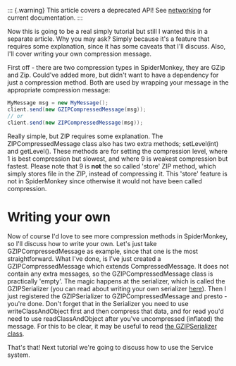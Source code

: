 ::: {.warning}
This article covers a deprecated API! See
[networking](../../jme3/advanced/networking) for current
documentation.
:::

Now this is going to be a real simply tutorial but still I wanted this
in a separate article. Why you may ask? Simply because it's a feature
that requires some explanation, since it has some caveats that I'll
discuss. Also, I'll cover writing your own compression message.

First off - there are two compression types in SpiderMonkey, they are
GZip and Zip. Could've added more, but didn't want to have a dependency
for just a compression method. Both are used by wrapping your message in
the appropriate compression message:

```java
MyMessage msg = new MyMessage();
client.send(new GZIPCompressedMessage(msg));
// or
client.send(new ZIPCompressedMessage(msg));
```

Really simple, but ZIP requires some explanation. The
ZIPCompressedMessage class also has two extra methods; setLevel(int) and
getLevel(). These methods are for setting the compression level, where 1
is best compression but slowest, and where 9 is weakest compression but
fastest. Please note that 9 is **not** the so called \'store\' ZIP
method, which simply stores file in the ZIP, instead of compressing it.
This \'store\' feature is not in SpiderMonkey since otherwise it would
not have been called compression.

Writing your own
================

Now of course I'd love to see more compression methods in SpiderMonkey,
so I'll discuss how to write your own. Let's just take
GZIPCompressedMessage as example, since that one is the most
straightforward. What I've done, is I've just created a
GZIPCompressedMessage which extends CompressedMessage. It does not
contain any extra messages, so the GZIPCompressedMessage class is
practically \'empty\'. The magic happens at the serializer, which is
called the GZIPSerializer (you can read about writing your own
serializer [here](../../spidermonkey/tutorial/serializing)). Then I
just registered the GZIPSerializer to GZIPCompressedMessage and presto -
you're done. Don't forget that in the Serializer you need to use
writeClassAndObject first and then compress that data, and for read
you'd need to use readClassAndObject after you've uncompressed
(inflated) the message. For this to be clear, it may be useful to read
[the GZIPSerializer
class](http://code.google.com/p/jmonkeyengine/source/browse/trunk/engine/src/networking/com/jme3/network/serializing/serializers/GZIPSerializer.java).

That's that! Next tutorial we're going to discuss how to use the Service
system.
